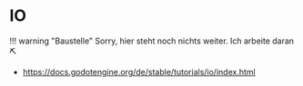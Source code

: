 # IO

!!! warning "Baustelle"
    Sorry, hier steht noch nichts weiter. Ich arbeite daran ⛏

- https://docs.godotengine.org/de/stable/tutorials/io/index.html